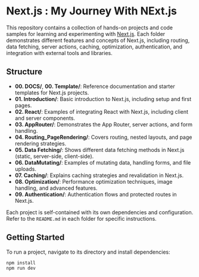 # Next.js : My Journey With NExt.js

This repository contains a collection of hands-on projects and code samples for learning and experimenting with [Next.js](https://nextjs.org/). Each folder demonstrates different features and concepts of Next.js, including routing, data fetching, server actions, caching, optimization, authentication, and integration with external tools and libraries.

## Structure

- **00. DOCS/**, **00. Template/**: Reference documentation and starter templates for Next.js projects.
- **01. Introduction/**: Basic introduction to Next.js, including setup and first pages.
- **02. React/**: Examples of integrating React with Next.js, including client and server components.
- **03. AppRouter/**: Demonstrates the App Router, server actions, and form handling.
- **04. Routing_PageRendering/**: Covers routing, nested layouts, and page rendering strategies.
- **05. Data Fetching/**: Shows different data fetching methods in Next.js (static, server-side, client-side).
- **06. DataMutating/**: Examples of mutating data, handling forms, and file uploads.
- **07. Caching/**: Explains caching strategies and revalidation in Next.js.
- **08. Optimization/**: Performance optimization techniques, image handling, and advanced features.
- **09. Authentication/**: Authentication flows and protected routes in Next.js.

Each project is self-contained with its own dependencies and configuration. Refer to the `README.md` in each folder for specific instructions.

## Getting Started

To run a project, navigate to its directory and install dependencies:

```bash
npm install
npm run dev
```
